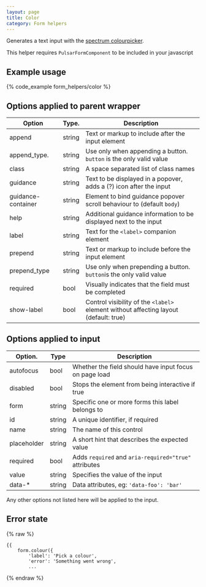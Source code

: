 ```yaml
---
layout: page
title: Color
category: Form helpers
---
```


Generates a text input with the [spectrum colourpicker](https://bgrins.github.io/spectrum/).

<div class="alert alert-danger" role="alert"><i class="fa fa-alert-sign"></i> This helper requires  <code>PulsarFormComponent</code> to be included in your javascript</div>

## Example usage

{% code_example form_helpers/color %}

## Options applied to parent wrapper

Option             | Type.  | Description
------------------ | ------ | ---------------------------------------------------------
append             | string | Text or markup to include after the input element
append_type.       | string | Use only when appending a button. `button` is the only valid value
class              | string | A space separated list of class names
guidance           | string | Text to be displayed in a popover, adds a (?) icon after the input
guidance-container | string | Element to bind guidance popover scroll behaviour to (default `body`)
help               | string | Additional guidance information to be displayed next to the input
label              | string | Text for the `<label>` companion element
prepend            | string | Text or markup to include before the input element
prepend_type       | string | Use only when prepending a button. `button`is the only valid value
required           | bool   | Visually indicates that the field must be completed
show-label         | bool   | Control visibility of the `<label>` element without affecting layout (default: true)

## Options applied to input

Option.     | Type   | Description
----------- | ------ | ---------------------------------------------------------
autofocus   | bool   | Whether the field should have input focus on page load
disabled    | bool   | Stops the element from being interactive if true
form        | string | Specific one or more forms this label belongs to
id          | string | A unique identifier, if required
name        | string | The name of this control
placeholder | string | A short hint that describes the expected value
required    | bool   | Adds `required` and `aria-required="true"` attributes
value       | string | Specifies the value of the input
data-*      | string | Data attributes, eg: `'data-foo': 'bar'`

Any other options not listed here will be applied to the input.

## Error state

{% raw %}
```twig
{{
    form.colour({
        'label': 'Pick a colour',
        'error': 'Something went wrong',
        ...
```
{% endraw %}
